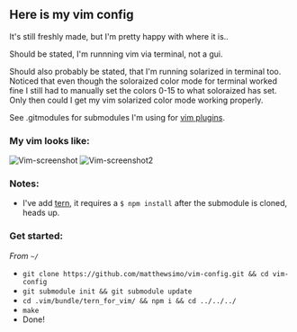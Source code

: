 ## Here is my vim config

It's still freshly made, but I'm pretty happy with where it is..

Should be stated, I'm runnning vim via terminal, not a gui.

Should also probably be stated, that I'm running solarized in terminal too. Noticed that even though the soloraized color mode for terminal worked fine I still had to manually set the colors 0-15 to what soloraized has set. Only then could I get my vim solarized color mode working properly.

See .gitmodules for submodules I'm using for [vim plugins](https://github.com/matthewsimo/vim-config/tree/master/.vim/bundle).

### My vim looks like:

![Vim-screenshot](http://f.cl.ly/items/3v2k2H3u0x1i3S0J2g1z/Screen%20Shot%202013-01-29%20at%203.41.45%20PM.png)
![Vim-screenshot2](http://f.cl.ly/items/0D180K0U220c3u1T0Y0S/Screen%20Shot%202013-01-29%20at%203.43.47%20PM.png)


### Notes:

- I've add [tern](https://github.com/marijnh/tern_for_vim), it requires a `$ npm install` after the submodule is cloned, heads up.


### Get started:

_From `~/`_
- `git clone https://github.com/matthewsimo/vim-config.git && cd vim-config`
- `git submodule init && git submodule update`
- `cd .vim/bundle/tern_for_vim/ && npm i && cd ../../../`
- `make`
- Done!
